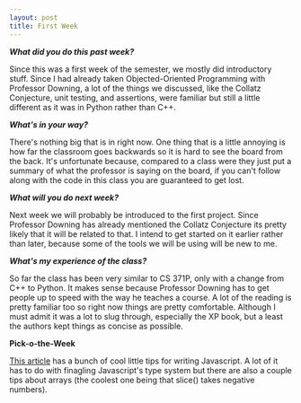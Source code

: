 ```yaml
---
layout: post
title: First Week
---
```

<p><b><i>What did you do this past week?</i></b></p>
<p>Since this was a first week of the semester, we mostly did introductory stuff. Since I had already taken Objected-Oriented Programming with Professor Downing, a lot of the things we discussed, like the Collatz Conjecture, unit testing, and assertions, were familiar but still a little different as it was in Python rather than C++.</p>
<p><b><i>What's in your way?</i></b></p>
<p>There's nothing big that is in right now. One thing that is a little annoying is how far the classroom goes backwards so it is hard to see the board from the back. It's unfortunate because, compared to a class were they just put a summary of what the professor is saying on the board, if you can't follow along with the code in this class you are guaranteed to get lost.</p>
<p><b><i>What will you do next week?</i></b></p>
<p>Next week we will probably be introduced to the first project. Since Professor Downing has already mentioned the Collatz Conjecture its pretty likely that it will be related to that. I intend to get started on it earlier rather than later, because some of the tools we will be using will be new to me.</p>
<p><b><i>What's my experience of the class?</i></b></p>
<p>So far the class has been very similar to CS 371P, only with a change from C++ to Python. It makes sense because Professor Downing has to get people up to speed with the way he teaches a course. A lot of the reading is pretty familiar too so right now things are pretty comfortable. Although I must admit it was a lot to slug through, especially the XP book, but a least the authors kept things as concise as possible.</p>
<p><b>Pick-o-the-Week</b></p>
<p><a href="https://blog.jscrambler.com/12-extremely-useful-hacks-for-javascript/">This article</a> has a bunch of cool little tips for writing Javascript. A lot of it has to do with finagling Javascript's type system but there are also a couple tips about arrays (the coolest one being that slice() takes negative numbers).</p>
